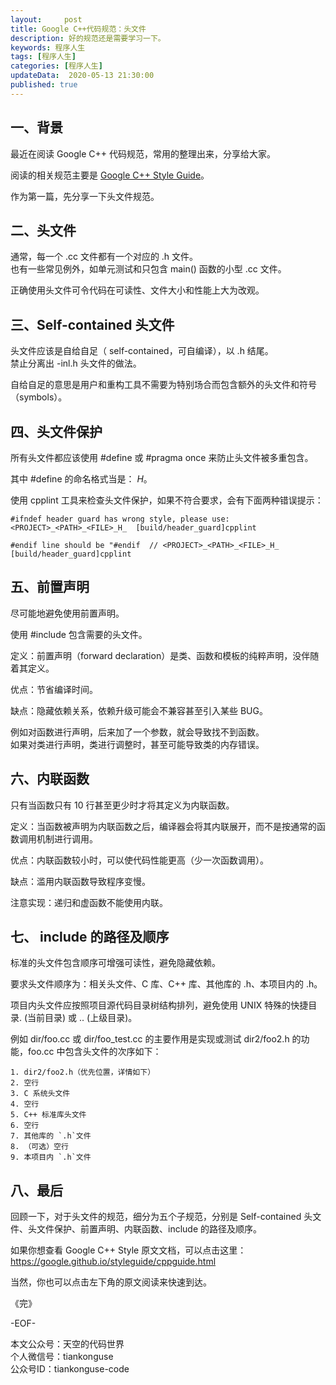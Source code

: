 ```yaml
---   
layout:     post  
title: Google C++代码规范：头文件  
description: 好的规范还是需要学习一下。  
keywords: 程序人生  
tags: [程序人生]    
categories: [程序人生]  
updateData:  2020-05-13 21:30:00  
published: true  
---  
```



## 一、背景  


最近在阅读 Google C++ 代码规范，常用的整理出来，分享给大家。  


阅读的相关规范主要是 [Google C++ Style Guide](https://google.github.io/styleguide/cppguide.html)。  


作为第一篇，先分享一下头文件规范。  


## 二、头文件  


通常，每一个 .cc 文件都有一个对应的 .h 文件。  
也有一些常见例外，如单元测试和只包含 main() 函数的小型 .cc 文件。  


正确使用头文件可令代码在可读性、文件大小和性能上大为改观。  


## 三、Self-contained 头文件  


头文件应该是自给自足（ self-contained，可自编译），以 .h 结尾。  
禁止分离出 -inl.h 头文件的做法。  


自给自足的意思是用户和重构工具不需要为特别场合而包含额外的头文件和符号（symbols）。  


## 四、头文件保护  


所有头文件都应该使用 #define 或 #pragma once 来防止头文件被多重包含。  


其中 #define 的命名格式当是： <PROJECT>_<PATH>_<FILE>_H_。  


使用 cpplint 工具来检查头文件保护，如果不符合要求，会有下面两种错误提示：  


```
#ifndef header guard has wrong style, please use: <PROJECT>_<PATH>_<FILE>_H_  [build/header_guard]cpplint

#endif line should be "#endif  // <PROJECT>_<PATH>_<FILE>_H_  [build/header_guard]cpplint
```


## 五、前置声明  


尽可能地避免使用前置声明。  


使用 #include 包含需要的头文件。  


定义：前置声明（forward declaration）是类、函数和模板的纯粹声明，没伴随着其定义。  


优点：节省编译时间。  


缺点：隐藏依赖关系，依赖升级可能会不兼容甚至引入某些 BUG。  


例如对函数进行声明，后来加了一个参数，就会导致找不到函数。  
如果对类进行声明，类进行调整时，甚至可能导致类的内存错误。  


## 六、内联函数  


只有当函数只有 10 行甚至更少时才将其定义为内联函数。  


定义：当函数被声明为内联函数之后，编译器会将其内联展开，而不是按通常的函数调用机制进行调用。  


优点：内联函数较小时，可以使代码性能更高（少一次函数调用）。  


缺点：滥用内联函数导致程序变慢。  


注意实现：递归和虚函数不能使用内联。  


## 七、  include 的路径及顺序  


标准的头文件包含顺序可增强可读性，避免隐藏依赖。  


要求头文件顺序为：相关头文件、C 库、C++ 库、其他库的 .h、本项目内的 .h。  


项目内头文件应按照项目源代码目录树结构排列，避免使用 UNIX 特殊的快捷目录. (当前目录) 或 .. (上级目录)。  


例如 dir/foo.cc 或 dir/foo\_test.cc 的主要作用是实现或测试 dir2/foo2.h 的功能，foo.cc 中包含头文件的次序如下：  


```
1. dir2/foo2.h（优先位置，详情如下）  
2. 空行  
3. C 系统头文件  
4. 空行  
5. C++ 标准库头文件  
6. 空行  
7. 其他库的 `.h`文件  
8. （可选）空行  
9. 本项目内 `.h`文件  
```


## 八、最后  


回顾一下，对于头文件的规范，细分为五个子规范，分别是 Self-contained 头文件、头文件保护、前置声明、内联函数、include 的路径及顺序。    


如果你想查看 Google C++ Style 原文文档，可以点击这里：https://google.github.io/styleguide/cppguide.html  


当然，你也可以点击左下角的原文阅读来快速到达。  




《完》


-EOF-  



本文公众号：天空的代码世界  
个人微信号：tiankonguse  
公众号ID：tiankonguse-code  
  


